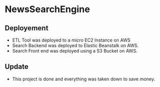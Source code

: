 # NewsSearchEngine

## Deployement
* ETL Tool was deployed to a micro EC2 Instance on AWS
* Search Backend was deployed to Elastic Beanstalk on AWS.
* Search Front end was deployed using a S3 Bucket on AWS.

## Update
* This project is done and everything was taken down to save money.

